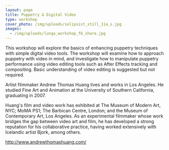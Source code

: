 ```yaml
---
layout: page
title: Puppetry & Digital Video
type: workshop
cover_photo: /img/uploads/solipsist_still_11a_s.jpg
images:
  - /img/uploads/lunga_workshop_fb_share.jpg
---
```

This workshop will explore the basics of enhancing puppetry techniques with simple digital video tools. The workshop will examine how to approach puppetry with video in mind, and investigate how to manipulate puppetry performance using video editing tools such as After Effects tracking and compositing. Basic understanding of video editing is suggested but not required.



Artist filmmaker Andrew Thomas Huang lives and works in Los Angeles. He studied Fine Art and Animation at the University of Southern California, graduating in 2007.

Huang's film and video work has exhibited at The Museum of Modern Art, NYC; MoMA PS1; The Barbican Centre, London; and the Museum of Contemporary Art, Los Angeles. As an experimental filmmaker whose work bridges the gap between video art and film, he has developed a strong reputation for his collaborative practice, having worked extensively with Icelandic artist Bjork, among others.



<http://www.andrewthomashuang.com/>
